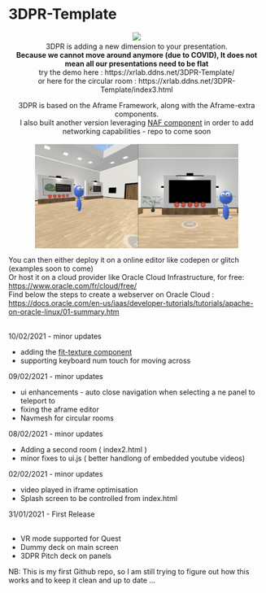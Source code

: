 # 3DPR-Template<br/>

<p align="center">
<img src="/img/Capture.PNG" width="400px" /><br/>
3DPR is adding a new dimension to your presentation.<br/>
<b>Because we cannot move around anymore (due to COVID), It does not mean all our presentations need to be flat</b><br/>
 try the demo here : https://xrlab.ddns.net/3DPR-Template/ <br/>
 or here for the circular room : https://xrlab.ddns.net/3DPR-Template/index3.html<br/>
</p>
<p align="center">
3DPR is based on the Aframe Framework, along with the Aframe-extra components.<br/>
I also built another version leveraging <a href="https://github.com/networked-aframe">NAF component</a> in order to add networking capabilities - repo to come soon<br/><br/>
<img align="center" src="/img/image (20).png" width="400px" />
</p>

You can then either deploy it on a online editor like codepen or glitch (examples soon to come)<br/>
Or host it on a cloud provider like Oracle Cloud Infrastructure,  for free: https://www.oracle.com/fr/cloud/free/ <br/>
Find below the steps to create a webserver on Oracle Cloud : https://docs.oracle.com/en-us/iaas/developer-tutorials/tutorials/apache-on-oracle-linux/01-summary.htm <br/><br/>

10/02/2021 - minor updates<br/>
* adding the <a href="https://github.com/nylki/aframe-fit-texture-component">fit-texture component</a><br/>
* supporting keyboard num touch for moving across<br/>

09/02/2021 - minor updates<br/>
* ui enhancements - auto close navigation when selecting a ne panel to teleport to<br/>
* fixing the aframe editor<br/>
* Navmesh for circular rooms<br/>

08/02/2021 - minor updates <br/>
* Adding a second room ( index2.html )<br/>
* minor fixes to ui.js ( better handlong of embedded youtube videos)<br/>

02/02/2021 - minor updates<br/>
* video played in iframe optimisation
* Splash screen to be controlled from index.html

31/01/2021 - First Release<br/><br/>
* VR mode supported for Quest
* Dummy deck on main screen
* 3DPR Pitch deck on panels
 
NB: This is my first Github repo, so I am still trying to figure out how this works and to keep it clean and up to date ...<br/>
